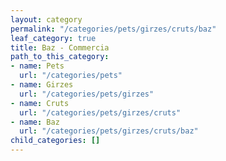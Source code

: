 ```yaml
---
layout: category
permalink: "/categories/pets/girzes/cruts/baz"
leaf_category: true
title: Baz - Commercia
path_to_this_category:
- name: Pets
  url: "/categories/pets"
- name: Girzes
  url: "/categories/pets/girzes"
- name: Cruts
  url: "/categories/pets/girzes/cruts"
- name: Baz
  url: "/categories/pets/girzes/cruts/baz"
child_categories: []
---
```


